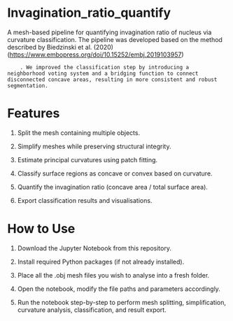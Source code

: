 # Invagination_ratio_quantify
A mesh-based pipeline for quantifying invagination ratio of nucleus via curvature classification. The pipeline was developed based on the method described by Biedzinski et al. (2020) (https://www.embopress.org/doi/10.15252/embj.2019103957)
        
        . We improved the classification step by introducing a neighborhood voting system and a bridging function to connect disconnected concave areas, resulting in more consistent and robust segmentation.

# Features
1. Split the mesh containing multiple objects.

2. Simplify meshes while preserving structural integrity.

3. Estimate principal curvatures using patch fitting.

4. Classify surface regions as concave or convex based on curvature.

5. Quantify the invagination ratio (concave area / total surface area).

6. Export classification results and visualisations.

# How to Use
1. Download the Jupyter Notebook from this repository.

2. Install required Python packages (if not already installed).

3. Place all the .obj mesh files you wish to analyse into a fresh folder.

4. Open the notebook, modify the file paths and parameters accordingly.

5. Run the notebook step-by-step to perform mesh splitting, simplification, curvature analysis, classification, and result export.
